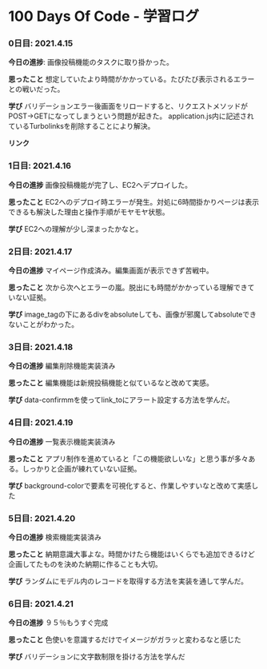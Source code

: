 # 100 Days Of Code - 学習ログ

### 0日目: 2021.4.15

**今日の進捗**: 画像投稿機能のタスクに取り掛かった。

**思ったこと** 想定していたより時間がかかっている。たびたび表示されるエラーとの戦いだった。

**学び** バリデーションエラー後画面をリロードすると、リクエストメソッドがPOST→GETになってしまうという問題が起きた。
application.js内に記述されているTurbolinksを削除することにより解決。

**リンク**

### 1日目: 2021.4.16

**今日の進捗** 画像投稿機能が完了し、EC2へデプロイした。

**思ったこと** EC2へのデプロイ時エラーが発生。対処に6時間掛かりページは表示できるも解決した理由と操作手順がモヤモヤ状態。

**学び** EC2への理解が少し深まったかなと。

### 2日目: 2021.4.17

**今日の進捗** マイページ作成済み。編集画面が表示できず苦戦中。

**思ったこと** 次から次へとエラーの嵐。脱出にも時間がかかっている理解できていない証拠。

**学び** image_tagの下にあるdivをabsoluteしても、画像が邪魔してabsoluteできないことがわかった。

### 3日目: 2021.4.18

**今日の進捗** 編集削除機能実装済み

**思ったこと** 編集機能は新規投稿機能と似ているなと改めて実感。

**学び** data-confirmmを使ってlink_toにアラート設定する方法を学んだ。

### 4日目: 2021.4.19

**今日の進捗** 一覧表示機能実装済み

**思ったこと** アプリ制作を進めていると「この機能欲しいな」と思う事が多々ある。しっかりと企画が練れていない証拠。

**学び** background-colorで要素を可視化すると、作業しやすいなと改めて実感した

### 5日目: 2021.4.20

**今日の進捗** 検索機能実装済み

**思ったこと** 納期意識大事よな。時間かけたら機能はいくらでも追加できるけど企画してたものを決めた納期に作ることも大切。

**学び** ランダムにモデル内のレコードを取得する方法を実装を通して学んだ。

### 6日目: 2021.4.21

**今日の進捗** ９５％もうすぐ完成

**思ったこと** 色使いを意識するだけでイメージがガラッと変わるなと感じた

**学び** バリデーションに文字数制限を掛ける方法を学んだ



